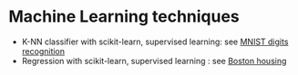 # Machine Learning techniques
- K-NN classifier with scikit-learn, supervised learning: see [MNIST digits recognition](MNIST%20digits%20recognition/K-NN%20classifier%20with%20scikit-learn%20(supervised%20learning).ipynb)
- Regression with scikit-learn, supervised learning : see [Boston housing](Boston%20housing/Regression%20with%20scikit-learn%20(supervised%20learning).ipynb)
